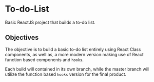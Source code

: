 # To-do-List

Basic ReactJS project that builds a to-do list.

## Objectives

The objective is to build a basic to-do list entirely using React Class
components, as well as, a more modern version making use of React function based
components and `hooks`.

Each build will contained in its own branch, while the master branch will
utilize the function based `hooks` version for the final product.
